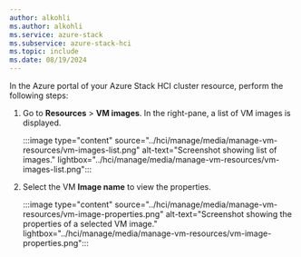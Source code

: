 ```yaml
---
author: alkohli
ms.author: alkohli
ms.service: azure-stack
ms.subservice: azure-stack-hci
ms.topic: include
ms.date: 08/19/2024
---
```


In the Azure portal of your Azure Stack HCI cluster resource, perform the following steps:

1. Go to **Resources** > **VM images**. In the right-pane, a list of VM images is displayed.

   :::image type="content" source="../hci/manage/media/manage-vm-resources/vm-images-list.png" alt-text="Screenshot showing list of images." lightbox="../hci/manage/media/manage-vm-resources/vm-images-list.png":::

1. Select the VM **Image name** to view the properties.

   :::image type="content" source="../hci/manage/media/manage-vm-resources/vm-image-properties.png" alt-text="Screenshot showing the properties of a selected VM image." lightbox="../hci/manage/media/manage-vm-resources/vm-image-properties.png":::